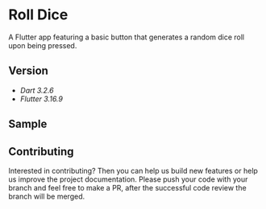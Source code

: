 # Roll Dice

A Flutter app featuring a basic button that generates a random dice roll upon being pressed.

## Version

- *Dart 3.2.6*
- *Flutter 3.16.9*

## Sample

## Contributing

Interested in contributing? Then you can help us build new features or help us improve the project
documentation. Please push your code with your branch and feel free to make a PR, after the
successful code review the branch will be merged.